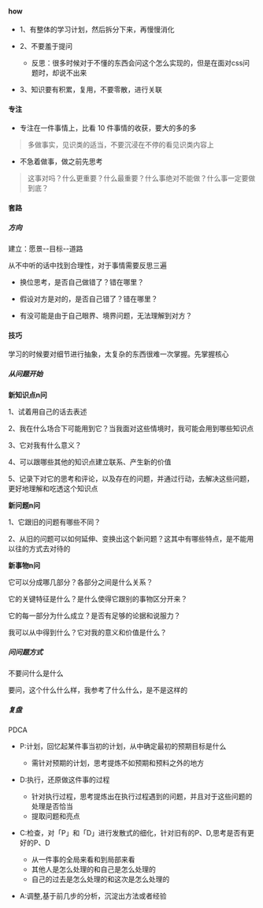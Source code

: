 #### how

- 1、有整体的学习计划，然后拆分下来，再慢慢消化
- 2、不要羞于提问
  - 反思：很多时候对于不懂的东西会问这个怎么实现的，但是在面对css问题时，却说不出来

- 3、知识要有积累，复用，不要零散，进行关联



#### 专注

- 专注在一件事情上，比看 10 件事情的收获，要大的多的多

> 多做事实，见识类的适当，不要沉浸在不停的看见识类内容上

- 不急着做事，做之前先思考

> 这事对吗？什么更重要？什么最重要？什么事绝对不能做？什么事一定要做到底？



#### 套路

##### 方向

建立：愿景--目标--道路



从不中听的话中找到合理性，对于事情需要反思三遍

- 换位思考，是否自己做错了？错在哪里？

- 假设对方是对的，是否自己错了？错在哪里？

- 有没可能是由于自己眼界、境界问题，无法理解到对方？







#### 技巧

学习的时候要对细节进行抽象，太复杂的东西很难一次掌握。先掌握核心



##### 从问题开始

**新知识点n问**

1、试着用自己的话去表述

2、我在什么场合下可能用到它？当我面对这些情境时，我可能会用到哪些知识点

3、它对我有什么意义？

4、可以跟哪些其他的知识点建立联系、产生新的价值

5、记录下对它的思考和评论，以及存在的问题，并通过行动，去解决这些问题，更好地理解和吃透这个知识点



**新问题n问**

1、它跟旧的问题有哪些不同？

2、从旧的问题可以如何延伸、变换出这个新问题？这其中有哪些特点，是不能用以往的方式去对待的



**新事物n问**

它可以分成哪几部分？各部分之间是什么关系？

它的关键特征是什么？是什么使得它跟别的事物区分开来？

它的每一部分为什么成立？是否有足够的论据和说服力？

我可以从中得到什么？它对我的意义和价值是什么？



##### 问问题方式

不要问什么是什么



要问，这个什么什么样，我参考了什么什么，是不是这样的



##### 复盘

PDCA

- P:计划，回忆起某件事当初的计划，从中确定最初的预期目标是什么
  - 需针对预期的计划，思考提炼不如预期和预料之外的地方

- D:执行，还原做这件事的过程
  - 针对执行过程，思考提炼出在执行过程遇到的问题，并且对于这些问题的处理是否恰当
  - 提取问题和亮点

- C:检查，对「P」和「D」进行发散式的细化，针对旧有的P、D,思考是否有更好的P、D
  - 从一件事的全局来看和到局部来看
  - 其他人是怎么处理的和自己是怎么处理的
  - 自己的过去是怎么处理的和这次是怎么处理的

- A:调整,基于前几步的分析，沉淀出方法或者经验

